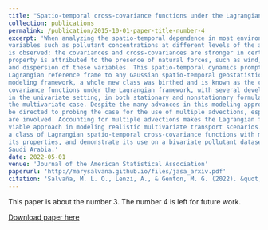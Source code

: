 ```yaml
---
title: "Spatio-temporal cross-covariance functions under the Lagrangian framework with Multiple Advections"
collection: publications
permalink: /publication/2015-10-01-paper-title-number-4
excerpt: 'When analyzing the spatio-temporal dependence in most environmental and earth sciences
variables such as pollutant concentrations at different levels of the atmosphere, a special property
is observed: the covariances and cross-covariances are stronger in certain directions. This
property is attributed to the presence of natural forces, such as wind, which cause the transport
and dispersion of these variables. This spatio-temporal dynamics prompts the integration of the
Lagrangian reference frame to any Gaussian spatio-temporal geostatistical model. Under this
modeling framework, a whole new class was birthed and is known as the class of spatio-temporal
covariance functions under the Lagrangian framework, with several developments already established
in the univariate setting, in both stationary and nonstationary formulations, but less so in
the multivariate case. Despite the many advances in this modeling approach, efforts have yet to
be directed to probing the case for the use of multiple advections, especially when several variables
are involved. Accounting for multiple advections makes the Lagrangian framework a more
viable approach in modeling realistic multivariate transport scenarios. In this work, we establish
a class of Lagrangian spatio-temporal cross-covariance functions with multiple advections, study
its properties, and demonstrate its use on a bivariate pollutant dataset of particulate matter in
Saudi Arabia.'
date: 2022-05-01
venue: 'Journal of the American Statistical Association'
paperurl: 'http://marysalvana.github.io/files/jasa_arxiv.pdf'
citation: 'Salvaña, M. L. O., Lenzi, A., & Genton, M. G. (2022). &quot;Spatio-temporal cross-covariance functions under the Lagrangian framework with multiple advections.&quot; <i>Journal of the American Statistical Association (to appear)</i>.'
---
```

This paper is about the number 3. The number 4 is left for future work.

[Download paper here](http://marysalvana.github.io/files/jasa_arxiv.pdf)

